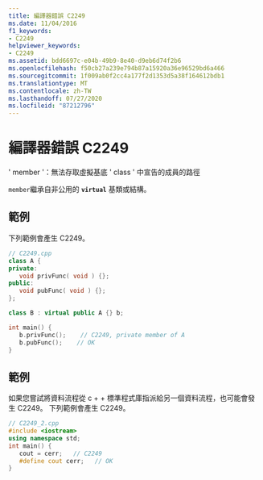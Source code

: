 ```yaml
---
title: 編譯器錯誤 C2249
ms.date: 11/04/2016
f1_keywords:
- C2249
helpviewer_keywords:
- C2249
ms.assetid: bdd6697c-e04b-49b9-8e40-d9eb6d74f2b6
ms.openlocfilehash: f50cb27a239e794b87a15920a36e96529bd6a466
ms.sourcegitcommit: 1f009ab0f2cc4a177f2d1353d5a38f164612bdb1
ms.translationtype: MT
ms.contentlocale: zh-TW
ms.lasthandoff: 07/27/2020
ms.locfileid: "87212796"
---
```

# <a name="compiler-error-c2249"></a>編譯器錯誤 C2249

' member '：無法存取虛擬基底 ' class ' 中宣告的成員的路徑

`member`繼承自非公用的 **`virtual`** 基類或結構。

## <a name="example"></a>範例

下列範例會產生 C2249。

```cpp
// C2249.cpp
class A {
private:
   void privFunc( void ) {};
public:
   void pubFunc( void ) {};
};

class B : virtual public A {} b;

int main() {
   b.privFunc();    // C2249, private member of A
   b.pubFunc();    // OK
}
```

## <a name="example"></a>範例

如果您嘗試將資料流程從 c + + 標準程式庫指派給另一個資料流程，也可能會發生 C2249。  下列範例會產生 C2249。

```cpp
// C2249_2.cpp
#include <iostream>
using namespace std;
int main() {
   cout = cerr;   // C2249
   #define cout cerr;   // OK
}
```
